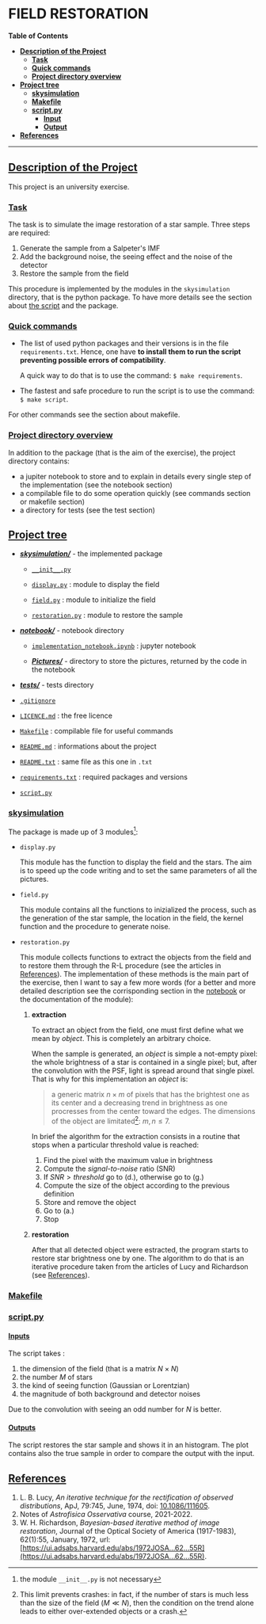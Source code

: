 # FIELD RESTORATION

**Table of Contents**<a id='toc0_'></a> 

- [**Description of the Project**](#toc1_)
    - [**Task**](#toc1_1_)
    - [**Quick commands**](#toc1_2_)
    - [**Project directory overview**](#toc1_3_)
- [**Project tree**](#toc2_)
    - [**skysimulation**](#toc2_1_)
    - [**Makefile**](#toc2_2_)
    - [**script.py**](#toc2_3_)
        - [**Input**](#toc2_3_1)
        - [**Output**](#toc2_3_2)
- [**References**](#toc_)
---

## <a id='toc1_'></a>[Description of the Project](#toc0_)

This project is an university exercise. 

### <a id='toc1_1_'></a>[Task](#toc0_)
The task is to simulate the image restoration of a star sample. Three steps are required:

1. Generate the sample from a Salpeter's IMF
2. Add the background noise, the seeing effect and the noise of the detector
3. Restore the sample from the field

This procedure is implemented by the modules in the `skysimulation` directory, that is the python package. To have more details see the section about [<u>the script</u>](#toc2_4_) and the package.

### <a id='toc1_2_'></a>[Quick commands](#toc0_)

- The list of used python packages and their versions is in the file `requirements.txt`. Hence, one have **to install them to run the script preventing possible errors of compatibility**.
    
    A quick way to do that is to use the command: `$ make requirements`.

- The fastest and safe procedure to run the script is to use the command: `$ make script`.

For other commands see the section about makefile.


### <a id='toc1_3_'></a>[Project directory overview](#toc0_)
In addition to the package (that is the aim of the exercise), the project directory contains:

- a jupiter notebook to store and to explain in details every single step of the implementation (see the notebook section)
- a compilable file to do some operation quickly (see commands section or makefile section)
- a directory for tests (see the test section)



## <a id='toc2_'></a>[Project tree](#toc0_)

- [***skysimulation/***](skysimulation) - the implemented package

    - [`__init__.py`](skysimulation/__init__.py)

    - [`display.py`](skysimulation/display.py) : module to display the field

    - [`field.py`](skysimulation/field.py) : module to initialize the field

    - [`restoration.py`](skysimulation/restoration.py) : module to restore the sample

- [***notebook/***](notebook) - notebook directory

    - [`implementation_notebook.ipynb`](notebook/implementation_notebook.ipynb) : jupyter notebook
    
    - [***Pictures/***](notebook/Pictures) - directory to store the pictures, returned by the code in the notebook

- [***tests/***](tests) - tests directory

- [`.gitignore`](.gitignore)

- [`LICENCE.md`](LICENCE.md) : the free licence

- [`Makefile`](Makefile) : compilable file for useful commands

- [`README.md`](README.md) : informations about the project 

- [`README.txt`](README.txt) : same file as this one in `.txt`

- [`requirements.txt`](requirements.txt) : required packages and versions

- [`script.py`](script.py)

### <a id='toc2_1'></a>[skysimulation](#toc0_)

The package is made up of 3 modules[^1]:

- `display.py`

    This module has the function to display the field and the stars. The aim is to speed up the code writing and to set the same parameters of all the pictures.

- `field.py`

    This module contains all the functions to inizialized the process, such as the generation of the star sample, the location in the field, the kernel function and the procedure to generate noise.

- `restoration.py`

    This module collects functions to extract the objects from the field and to restore them through the R-L procedure (see the articles in [References](#toc)). The implementation of these methods is the main part of the exercise, then I want to say a few more words (for a better and more detailed description see the corrisponding section in the [notebook](notebook/implementation_notebook.ipynb) or the documentation of the module):
    
    1. **extraction**
    
        To extract an object from the field, one must first define what we mean by _object_.  This is completely an arbitrary choice. 
        
        When the sample is generated, an _object_ is simple a not-empty pixel: the whole brightness of a star is contained in a single pixel; but, after the convolution with the PSF, light is spread around that single pixel. That is why for this implementation an _object_ is:
        
        > a generic matrix $n\times m$ of pixels that has the brightest one as its center and a decreasing trend in brightness as one procresses from the center toward the edges. The dimensions of the object are limitated[^2]: $m,n \leq 7$.

        In brief the algorithm for the extraction consists in a routine that stops when a particular threshold value is reached:
        
        1. Find the pixel with the maximum value in brightness
        2. Compute the _signal-to-noise_ ratio (SNR)
        3. If $SNR>threshold$ go to (d.), otherwise go to (g.)
        4. Compute the size of the object according to the previous definition
        5. Store and remove the object
        6. Go to (a.)
        7. Stop  
        
        [^2]: This limit prevents crashes: in fact, if the number of stars is much less than the size of the field ($M\ll N$), then the condition on the trend alone leads to either over-extended objects or a crash.  

    1. **restoration**

        After that all detected object were estracted, the program starts to restore star brightness one by one. The algorithm to do that is an iterative procedure taken from the articles of Lucy and Richardson (see [References]()).


[^1]: the module `__init__.py` is not necessary

### <a id='toc2_2_'></a>[Makefile](#toc0_)

### <a id='toc2_3_'></a>[script.py](#toc0_)

#### <a id='toc2_3_1_'></a>[Inputs](#toc0_)

The script takes :

1. the dimension of the field (that is a matrix $N \times N$)
1. the number $M$ of stars 
1. the kind of seeing function (Gaussian or Lorentzian)
1. the magnitude of both background and detector noises

Due to the convolution with seeing an odd number for $N$ is better.

#### <a id='toc2_3_2_'></a>[Outputs](#toc0_)

The script restores the star sample and shows it in an histogram. The plot contains also the true sample in order to compare the output with the input.  


## [References](#toc0_)

1. L. B. Lucy, _An iterative technique for the rectification of observed distributions_, ApJ, 79:745, June, 1974, doi: [10.1086/111605](https://ui.adsabs.harvard.edu/link_gateway/1974AJ.....79..745L/doi:10.1086/111605).
2. Notes of _Astrofisica Osservativa_ course, 2021-2022.
3. W. H. Richardson, _Bayesian-based iterative method of image restoration_, Journal of the Optical Society of America (1917-1983), 62(1):55, January, 1972, url: [https://ui.adsabs.harvard.edu/abs/1972JOSA...62...55R](https://ui.adsabs.harvard.edu/abs/1972JOSA...62...55R).


